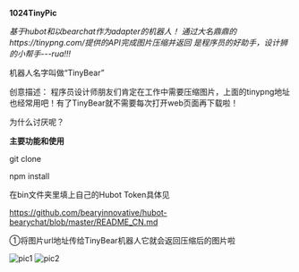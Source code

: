 **1024TinyPic**

*基于hubot和以bearchat作为adapter的机器人！*
*通过大名鼎鼎的https://tinypng.com/提供的API完成图片压缩并返回*
*是程序员的好助手，设计狮的小帮手---rua!!!*

机器人名字叫做“TinyBear”

创意描述： 程序员设计师朋友们肯定在工作中需要压缩图片，上面的tinypng地址也经常用吧！有了TinyBear就不需要每次打开web页面再下载啦！

为什么讨厌呢？

**主要功能和使用**

git clone 

npm install

在bin文件夹里填上自己的Hubot Token具体见

https://github.com/bearyinnovative/hubot-bearychat/blob/master/README_CN.md

①将图片url地址传给TinyBear机器人它就会返回压缩后的图片啦

![pic1](http://p0.meituan.net/dpgroup/8ce52d19ccfd524787e6cd930eef6a4977323.png)
![pic2](http://p1.meituan.net/dpgroup/0c65dab4ee56f37de762ab2480340a54149447.png)
